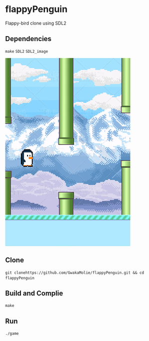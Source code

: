 # flappyPenguin
Flappy-bird clone using SDL2 

## Dependencies
  `make`
  `SDL2`
  `SDL2_image`

![Screenshot](https://github.com/GwakaMolie/flappyPenguin/blob/master/screenshot.png)


## Clone
  `git clonehttps://github.com/GwakaMolie/flappyPenguin.git && cd flappyPenguin`
  
## Build and Complie
  `make`

## Run 
  `./game`
